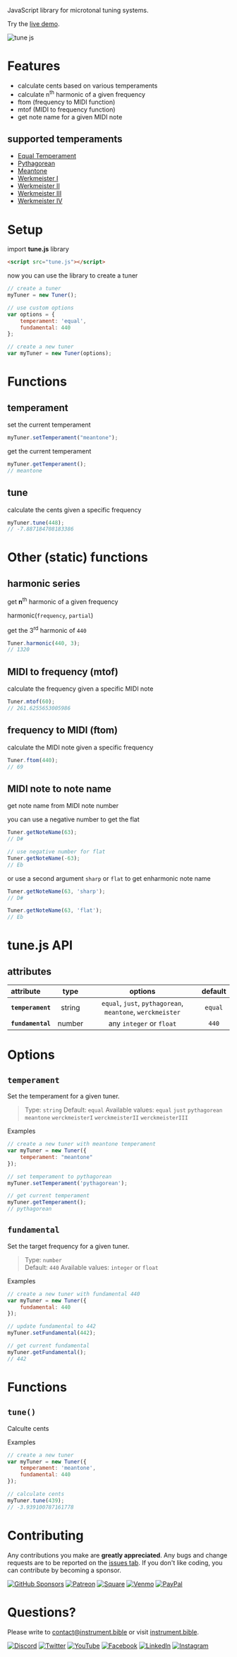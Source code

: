 JavaScript library for microtonal tuning systems.

Try the [live demo](https://instrumentbible.github.io/tune.js/).

![tune js](https://github.com/user-attachments/assets/a6359b23-ed32-43cc-b357-68416137b61d)

# Features 
* calculate cents based on various temperaments
* calculate n<sup>th</sup> harmonic of a given frequency
* ftom (frequency to MIDI function)
* mtof (MIDI to frequency function)
* get note name for a given MIDI note

## supported temperaments
* [Equal Temperament](https://en.wikipedia.org/wiki/Equal_temperament)
* [Pythagorean](https://en.wikipedia.org/wiki/Pythagorean_tuning)
* [Meantone](https://en.wikipedia.org/wiki/Meantone_temperament)
* [Werkmeister I](https://en.wikipedia.org/wiki/Werckmeister_temperament#Werckmeister_I_(III):_%22correct_temperament%22_based_on_1/4_comma_divisions)
* [Werkmeister II](https://en.wikipedia.org/wiki/Werckmeister_temperament#Werckmeister_II_(IV):_another_temperament_included_in_the_Orgelprobe,_divided_up_through_1/3_comma)
* [Werkmeister III](https://en.wikipedia.org/wiki/Werckmeister_temperament#Werckmeister_III_(V):_an_additional_temperament_divided_up_through_1/4_comma)
* [Werkmeister IV](https://en.wikipedia.org/wiki/Werckmeister_temperament#Werckmeister_IV_(VI):_the_Septenarius_tunings)

# Setup
import **tune.js** library
```html
<script src="tune.js"></script>
```

now you can use the library to create a tuner
```javascript
// create a tuner
myTuner = new Tuner();
```

```javascript
// use custom options
var options = {
	temperament: 'equal',
	fundamental: 440
};

// create a new tuner
var myTuner = new Tuner(options);
```


# Functions

## temperament
set the current temperament
```js
myTuner.setTemperament("meantone");
```
get the current temperament
```js
myTuner.getTemperament();
// meantone
```



## tune
calculate the cents given a specific frequency
```js
myTuner.tune(448);
// -7.887184708183386
```


# Other (static) functions

## harmonic series

get **n**<sup>th</sup> harmonic of a given frequency

harmonic(`frequency`, `partial`)

get the 3<sup>rd</sup> harmonic of `440`
```javascript
Tuner.harmonic(440, 3);
// 1320
```


## MIDI to frequency (mtof)
calculate the frequency given a specific MIDI note
```js
Tuner.mtof(60);
// 261.6255653005986
```

## frequency to MIDI (ftom)
calculate the MIDI note given a specific frequency
```js
Tuner.ftom(440);
// 69
```

## MIDI note to note name

get note name from MIDI note number

you can use a negative number to get the flat
```js
Tuner.getNoteName(63);
// D#

// use negative number for flat
Tuner.getNoteName(-63);
// Eb
```

or use a second argument `sharp` or `flat` to get enharmonic note name
```js
Tuner.getNoteName(63, 'sharp');
// D#

Tuner.getNoteName(63, 'flat');
// Eb
```







# tune.js API

## attributes
| attribute | type | options | default |
| :- | :-: | :-: | :-: |
| **`temperament`** | string | `equal`, `just`, `pythagorean`, `meantone`, 	`werckmeister`| `equal` |
| **`fundamental`** | number | any `integer` or `float`  | `440` | 


# Options

## `temperament`
Set the temperament for a given tuner. 

> Type: `string` 
> Default: `equal`
> Available values: `equal` `just` `pythagorean` `meantone` `werckmeisterI` `werckmeisterII` `werckmeisterIII`

Examples
```js
// create a new tuner with meantone temperament
var myTuner = new Tuner({
	temperament: "meantone"
});

// set temperament to pythagorean 
myTuner.setTemperament('pythagorean');

// get current temperament
myTuner.getTemperament();
// pythagorean
```

## `fundamental`
Set the target frequency for a given tuner. 

> Type: `number`  
> Default: `440`
> Available values: `integer` or `float` 


Examples
```js
// create a new tuner with fundamental 440
var myTuner = new Tuner({
	fundamental: 440
});

// update fundamental to 442
myTuner.setFundamental(442);

// get current fundamental
myTuner.getFundamental();
// 442
```

# Functions

## `tune()`
Calculte cents

Examples
```js
// create a new tuner
var myTuner = new Tuner({
	temperament: 'meantone',
	fundamental: 440
});

// calculate cents
myTuner.tune(439);
// -3.939100787161778
```

# Contributing
Any contributions you make are **greatly appreciated**. Any bugs and change requests are to be reported on the [issues tab](https://github.com/instrumentbible/instrument.bible/issues). If you don't like coding, you can contribute by becoming a sponsor.

[![GitHub Sponsors](https://img.shields.io/static/v1?label=&message=GitHub%20Sponsors&logo=github&logoColor=white&color=6e5494)](https://github.com/sponsors/instrumentbible) 
[![Patreon](https://img.shields.io/static/v1?label=&message=Support%20on%20Patreon&logo=Patreon&logoColor=white&color=f96854)](https://patreon.com/instrumentbible) 
[![Square](https://img.shields.io/static/v1?label=&message=Donate%20on%20Square&logo=Square&logoColor=white&color=28c101)](https://checkout.square.site/pay/31ba92dcb17e4a9c979c022b690659bb) 
[![Venmo](https://img.shields.io/static/v1?label=&message=Donate%20on%20Venmo&logo=Venmo&logoColor=white&color=3d95ce)](https://venmo.com/u/instrumentbible) 
[![PayPal](https://img.shields.io/static/v1?label=&message=Donate%20on%20PayPal&logo=PayPal&logoColor=white&color=009cde)](https://paypal.me/instrumentbible) 


# Questions?   
Please write to [contact@instrument.bible](mailto:contact@instrument.bible) or visit [instrument.bible](https://instrument.bible).
  
[![Discord](https://img.shields.io/static/v1?label=&message=Discord%20&logo=discord&logoColor=white&color=7289da)](https://discord.gg/VJDj7nt)  [![Twitter](https://img.shields.io/static/v1?label=&message=Twitter&logo=Twitter&logoColor=white&color=1DA1F2)](https://twitter.com/instrumentbible)  [![YouTube](https://img.shields.io/static/v1?label=&message=Youtube&logo=youtube&logoColor=white&color=FF0000)](https://youtube.com/channel/UCkw7klLsjYXYGzFT-9a3WMA)  [![Facebook](https://img.shields.io/static/v1?label=&message=Facebook&logo=facebook&logoColor=white&color=3c5a99)](https://facebook.com/instrumentbible)  [![LinkedIn](https://img.shields.io/static/v1?label=&message=LinkedIn&logo=LinkedIn&logoColor=white&color=0077b5)](https://linkedin.com/company/instrumentbible)  [![Instagram](https://img.shields.io/static/v1?label=&message=Instagram&logo=Instagram&logoColor=white&color=e1306c)](https://instagram.com/instrument.bible)

